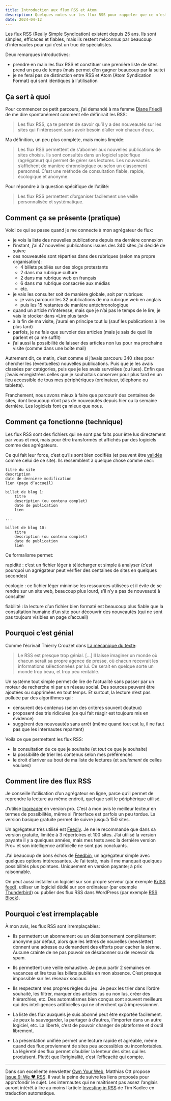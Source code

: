 ```yaml
---
title: Introduction aux flux RSS et Atom
description: Quelques notes sur les flux RSS pour rappeler que ce n’est pas un outil des spécialistes.
date: 2024-04-12
---
```


Les flux RSS (Really Simple Syndication) existent depuis 25 ans. Ils sont simples, efficaces et fiables, mais ils restent méconnus par beaucoup d’internautes pour qui c’est un truc de spécialistes.

Deux remarques introductives:

- prendre en main les flux RSS et constituer une première liste de sites prend un peu de temps (mais permet d’en gagner beaucoup par la suite)
- je ne ferai pas de distinction entre RSS et Atom (Atom Syndication Format) qui sont identiques à l’utilisation

## Ça sert à quoi

Pour commencer ce petit parcours, j’ai demandé à ma femme [Diane Friedli](https://dianefriedli.ch/) de me dire spontanément comment elle définirait les RSS:

> Les flux RSS, ça te permet de savoir qu’il y a des nouveautés sur les sites qui t’intéressent sans avoir besoin d’aller voir chacun d’eux.

Ma définition, un peu plus complète, mais moins limpide:

> Les flux RSS permettent de s’abonner aux nouvelles publications de sites choisis. Ils sont consultés dans un logiciel spécifique (agrégateur) qui permet de gérer ses lectures. Les nouveautés s’affichent de manière chronologique ou selon un classement personnel. C’est une méthode de consultation fiable, rapide, écologique et anonyme.

Pour répondre à la question spécifique de l’utilité:

> Les flux RSS permettent d’organiser facilement une veille personnalisée et systématique.

## Comment ça se présente (pratique)

Voici ce qui se passe quand je me connecte à mon agrégateur de flux:

- je vois la liste des nouvelles publications depuis ma dernière connexion
- l’instant, j’ai 47 nouvelles publications issues des 340 sites j’ai décidé de suivre
- ces nouveautés sont réparties dans des rubriques (selon ma propre organisation):
  - 4 billets publiés sur des blogs protestants
  - 2 dans ma rubrique culture
  - 2 dans ma rubrique web en français
  - 6 dans ma rubrique consacrée aux médias
  - etc.
- je vais les consulter soit de manière globale, soit par rubrique:
  - je vais parcourir les 32 publications de ma rubrique web en anglais
  - puis les 15 restantes de manière antéchronologique
- quand un article m’intéresse, mais que je n’ai pas le temps de le lire, je vais le stocker dans «Lire plus tard»
- à la fin de ma visite, j’aurai en principe tout lu (sauf les publications à lire plus tard)
- parfois, je ne fais que survoler des articles (mais je sais de quoi ils parlent et ça me suffit)
- j’ai aussi la possibilité de laisser des articles non lus pour ma prochaine visite (comme dans une boîte mail)

Autrement dit, ce matin, c’est comme si j’avais parcouru 340 sites pour chercher les (éventuelles) nouvelles publications. Puis que je les avais classées par catégories, puis que je les avais survolées (ou lues). Enfin que j’avais enregistrées celles que je souhaitais conserver pour plus tard en un lieu accessible de tous mes périphériques (ordinateur, téléphone ou tablette).

Franchement, nous avons mieux à faire que parcourir des centaines de sites, dont beaucoup n’ont pas de nouveautés depuis hier ou la semaine dernière. Les logiciels font ça mieux que nous.

## Comment ça fonctionne (technique)

Les flux RSS sont des fichiers qui ne sont pas faits pour être lus directement par vous et moi, mais pour être transformés et affichés par des logiciels comme des agrégateurs.

Ce qui fait leur force, c’est qu’ils sont bien codifiés (et peuvent être [validés](https://validator.w3.org/feed/check.cgi?url=https%3A%2F%2Fnicolasfriedli.ch%2Findex.xml) comme celui de ce site). Ils ressemblent à quelque chose comme ceci:

```
titre du site
description
date de dernière modification
lien (page d’accueil)

billet de blog 1:
    titre
    description (ou contenu complet)
    date de publication
    lien

...

billet de blog 10:
    titre
    description (ou contenu complet)
    date de publication
    lien
```

Ce formalisme permet:

rapidité
: c’est un fichier léger à télécharger et simple à analyser (c’est pourquoi un agrégateur peut vérifier des centaines de sites en quelques secondes)

écologie
: ce fichier léger minimise les ressources utilisées et il évite de se rendre sur un site web, beaucoup plus lourd, s’il n’y a pas de nouveauté à consulter

fiabilité
: la lecture d’un fichier bien formaté est beaucoup plus fiable que la consultation humaine d’un site pour découvrir des nouveautés (qui ne sont pas toujours visibles en page d’accueil)

## Pourquoi c’est génial

Comme l’écrivait Thierry Crouzet dans [La mécanique du texte](https://tcrouzet.com/la-mecanique-du-texte/):

> Le RSS est presque trop génial. [...] Il laisse imaginer un monde où chacun serait sa propre agence de presse, où chacun recevrait les informations sélectionnées par lui. Ce serait en quelque sorte un monde trop beau, et trop peu rentable.

Un système tout simple permet de lire de l’actualité sans passer par un moteur de recherche ni par un réseau social. Des sources peuvent être ajoutées ou supprimées en tout temps. Et surtout, la lecture n’est pas polluée par des algorithmes qui:

- censurent des contenus (selon des critères souvent douteux)
- proposent des tris ridicules (ce qui fait réagir est toujours mis en évidence)
- suggèrent des nouveautés sans arrêt (même quand tout est lu, il ne faut pas que les internautes repartent)

Voilà ce que permettent les flux RSS:

- la consultation de ce que je souhaite (et *tout* ce que je souhaite)
- la possibilité de trier les contenus selon mes préférences
- le droit d’arriver au bout de ma liste de lectures (et *seulement* de celles voulues)

## Comment lire des flux RSS

Je conseille l’utilisation d’un agrégateur en ligne, parce qu’il permet de reprendre la lecture au même endroit, quel que soit le périphérique utilisé.

J’utilise [Inoreader](https://www.inoreader.com/) en version pro. C’est à mon avis le meilleur lecteur en termes de possibilités, même si l’interface est parfois un peu tordue. La version basique gratuite permet de suivre jusqu’à 150 sites.

Un agrégateur très utilisé est [Feedly](https://feedly.com/news-reader). Je ne le recommande que dans sa version gratuite, limitée à 3 répertoires et 100 sites. J’ai utilisé la version payante il y a quelques années, mais mes tests avec la dernière version Pro+ et son intelligence artificielle ne sont pas concluants.

J’ai beaucoup de bons échos de [Feedbin](https://feedbin.com/), un agrégateur simple avec quelques options intéressantes. Je l’ai testé, mais il me manquait quelques possibilités plus pointues. Uniquement en version payante; à prix raisonnable.

On peut aussi installer un logiciel sur son propre serveur (par exemple [KrISS feed](https://tontof.net/kriss/feed/)), utiliser un logiciel dédié sur son ordinateur (par exemple [Thunderbird](https://support.mozilla.org/en-US/products/thunderbird/news-feeds-rss-blogs-and-social-thunderbird)) ou publier des flux RSS dans WordPress (par exemple [RSS Block](https://wordpress.org/documentation/article/rss-block/)).

## Pourquoi c’est irremplaçable

À mon avis, les flux RSS sont irremplaçables:

- Ils permettent un abonnement ou un désabonnement complètement anonyme par défaut, alors que les lettres de nouvelles (newsletter) donnent une adresse ou demandent des efforts pour cacher la sienne. Aucune crainte de ne pas pouvoir se désabonner ou de recevoir du spam.

- Ils permettent une veille exhaustive. Je peux partir 2 semaines en vacances et lire tous les billets publiés en mon absence. C’est presque impossible sur les réseaux sociaux.

- Ils respectent mes propres règles du jeu. Je peux les trier dans l’ordre souhaité, les filtrer, marquer des articles lus ou non lus, créer des hiérarchies, etc. Des automatismes bien conçus sont souvent meilleurs qui des intelligences artificielles qui ne cherchent qu’à impressionner.

- La liste des flux auxquels je suis abonné peut être exportée facilement. Je peux la sauvegarder, la partager à d’autres, l’importer dans un autre logiciel, etc. La liberté, c’est de pouvoir changer de plateforme et d’outil librement.

- La présentation unifiée permet une lecture rapide et agréable, même quand des flux proviennent de sites peu accessibles ou inconfortables. La légèreté des flux permet d’oublier la lenteur des sites qui les produisent. Plutôt que l’originalité, c’est l’efficacité qui compte.

----

Dans son excellente newsletter [Own Your Web](https://buttondown.email/ownyourweb), Matthias Ott propose [Issue 9: We ❤️ RSS](https://buttondown.email/ownyourweb/archive/issue-09/). Il vaut la peine de suivre les liens proposés pour approfondir le sujet. Les internautes qui ne maîtrisent pas assez l’anglais auront intérêt à lire au moins l’article [Investing in RSS](https://timkadlec.com/remembers/2023-02-23-investing-in-rss/) de Tim Kadlec en traduction automatique.
